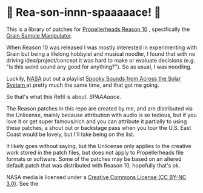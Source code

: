 # :rocket: Rea-son-innn-spaaaaace! :rocket:

This is a library of patches for [Propellerheads Reason 10](https://www.propellerheads.se/en/reason) , specifically the  [Grain Sample Manipulator](https://www.propellerheads.se/en/reason/instruments/grain). 

When Reason 10 was released I was mostly interested in experimenting with Grain but being a lifelong hobbyist and musical noodler, I found that with no driving idea/project/concept it was hard to make or evaluate decisions (e.g. "is this weird sound any good for anything?"). So as usual, I was noodling.

Luckily, [NASA](https://soundcloud.com/nasa/tracks) put out a playlist [Spooky Sounds from Across the Solar System ](https://soundcloud.com/nasa/sets/spookyspacesounds) at pretty much the same time, and that got me going. 

So that's what this Refil is about. _SPAAAaace_. 


The Reason patches in this repo are created by me, and are distributed via the Unlicense, mainly because attribution with audio is so tedious, but if you love it or get super famous/rich and you can attribute it partially to using these patches, a shout out or backstage pass when you tour the U.S. East Coast would be lovely, but I'll take being on the list.  

It likely goes without saying, but the Unlicense only applies to the creative work stored in the patch files, but does not apply to Propellerheads file formats or software. Some of the patches may be based on an altered default patch that was distributed with Reason 10, hopefully that's ok. 

NASA media is licensed under a [Creative Commons License (CC BY-NC 3.0)](https://creativecommons.org/licenses/by-nc/3.0/legalcode). See the 